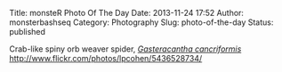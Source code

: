 Title: monsteR Photo Of The Day
Date: 2013-11-24 17:52
Author: monsterbashseq
Category: Photography
Slug: photo-of-the-day
Status: published

Crab-like spiny orb weaver spider, [*Gasteracantha
cancriformis*](http://eol.org/pages/1195285/details)  
http://www.flickr.com/photos/lpcohen/5436528734/
